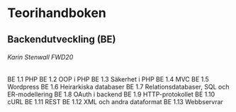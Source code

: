 # Teorihandboken
## Backendutveckling (BE)
###### Karin Stenwall FWD20

BE 1.1 PHP
BE 1.2 OOP i PHP
BE 1.3 Säkerhet i PHP
BE 1.4 MVC
BE 1.5 Wordpress
BE 1.6 Heirarkiska databaser
BE 1.7 Relationsdatabaser, SQL och ER-modellering
BE 1.8 OAuth i backend
BE 1.9 HTTP-protokollet
BE 1.10 cURL
BE 1.11 REST
BE 1.12 XML och andra dataformat
BE 1.13 Webbservrar


